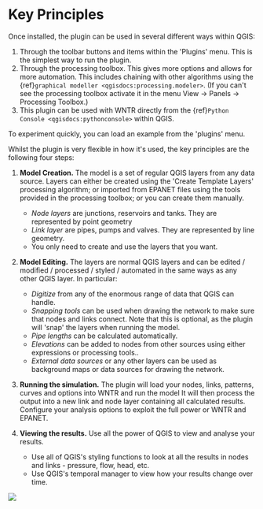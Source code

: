 # Key Principles

Once installed, the plugin can be used in several different ways within QGIS:
1. Through the toolbar buttons and items within the 'Plugins' menu. This is the simplest way to run the plugin.
2. Through the processing toolbox. This gives more options and allows for more automation. This includes chaining with other algorithms using the {ref}`graphical modeller <qgisdocs:processing.modeler>`. (If you can't see the processing toolbox activate it in the menu View -> Panels -> Processing Toolbox.)
3. This plugin can be used with WNTR directly from the {ref}`Python Console <qgisdocs:pythonconsole>` within QGIS.

To experiment quickly, you can load an example from the 'plugins' menu.

Whilst the plugin is very flexible in how it's used, the key principles are the following four steps:

1. **Model Creation.**
The model is a set of regular QGIS layers from any data source. Layers can either be created using the 'Create Template Layers' processing algorithm; or imported from EPANET files using the tools provided in the processing toolbox; or you can create them manually.
    -   *Node layers* are junctions, reservoirs and tanks. They are represented by point geometry
    -   *Link layer* are pipes, pumps and valves. They are represented by line geometry.
    -   You only need to create and use the layers that you want.

1. **Model Editing.**
The layers are normal QGIS layers and can be edited / modified / processed / styled / automated in the same ways as any other QGIS layer. In particular:
    - *Digitize* from any of the enormous range of data that QGIS can handle.
    - *Snapping tools* can be used when drawing the network to make sure that nodes and links connect. Note that this is optional, as the plugin will 'snap' the layers when running the model.
    - *Pipe lengths* can be calculated automatically.
    - *Elevations* can be added to nodes from other sources using either expressions or processing tools..
    - *External data sources* or any other layers can be used as background maps or data sources for drawing the network.

1. **Running the simulation.**
The plugin will load your nodes, links, patterns, curves and options into WNTR and run the model It will then process the output into a new link and node layer containing all calculated results. Configure your analysis options to exploit the full power or WNTR and EPANET.


1. **Viewing the results.**
Use all the power of QGIS to view and analyse your results.
   - Use all of QGIS's styling functions to look at all the results in nodes and links - pressure, flow, head, etc.
   - Use QGIS's temporal manager to view how your results change over time.

![](../_static/example.gif)
